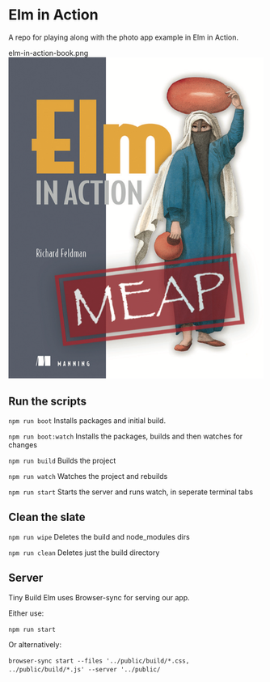 # Elm in Action

A repo for playing along with the photo app example in Elm in Action.

elm-in-action-book.png
![Elm in Action](elm-in-action-book.png "Elm in Action")


## Run the scripts

```npm run boot``` Installs packages and initial build.

```npm run boot:watch``` Installs the packages, builds and then watches for changes

```npm run build``` Builds the project

```npm run watch``` Watches the project and rebuilds

```npm run start``` Starts the server and runs watch, in seperate terminal tabs

## Clean the slate

```npm run wipe``` Deletes the build and node_modules dirs

```npm run clean``` Deletes just the build directory

## Server

Tiny Build Elm uses Browser-sync for serving our app.

Either use:

`npm run start`

Or alternatively:

`browser-sync start --files '../public/build/*.css, ../public/build/*.js' --server '../public/`
